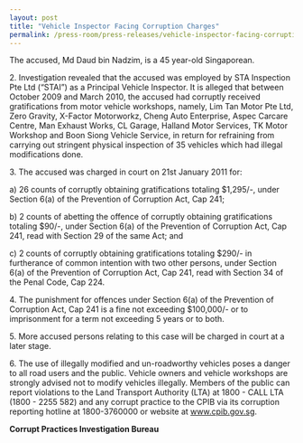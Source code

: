 ```yaml
---
layout: post
title: "Vehicle Inspector Facing Corruption Charges"
permalink: /press-room/press-releases/vehicle-inspector-facing-corruption-charges/
---
```

The accused, Md Daud bin Nadzim, is a 45 year-old Singaporean.

2\.         Investigation revealed that the accused was employed by STA Inspection Pte Ltd (“STAI”) as a Principal Vehicle Inspector. It is alleged that between October 2009 and March 2010, the accused had corruptly received gratifications from motor vehicle workshops, namely, Lim Tan Motor Pte Ltd, Zero Gravity, X-Factor Motorworkz, Cheng Auto Enterprise, Aspec Carcare Centre, Man Exhaust Works, CL Garage, Halland Motor Services, TK Motor Workshop and Boon Siong Vehicle Service, in return for refraining from carrying out stringent physical inspection of 35 vehicles which had illegal modifications done.

3\.         The accused was charged in court on 21st January 2011 for:

a) 26 counts of corruptly obtaining gratifications totaling $1,295/-, under Section 6(a) of the Prevention of Corruption Act, Cap 241;

b) 2 counts of abetting the offence of corruptly obtaining gratifications totaling $90/-, under Section 6(a) of the Prevention of Corruption Act, Cap 241, read with Section 29 of the same Act; and

c) 2 counts of corruptly obtaining gratifications totaling $290/- in furtherance of common intention with two other persons, under Section 6(a) of the Prevention of Corruption Act, Cap 241, read with Section 34 of the Penal Code, Cap 224. 

4\.        The punishment for offences under Section 6(a) of the Prevention of Corruption Act, Cap 241 is a fine not exceeding $100,000/- or to imprisonment for a term not exceeding 5 years or to both. 

5\.        More accused persons relating to this case will be charged in court at a later stage.

6\.        The use of illegally modified and un-roadworthy vehicles poses a danger to all road users and the public. Vehicle owners and vehicle workshops are strongly advised not to modify vehicles illegally. Members of the public can report violations to the Land Transport Authority (LTA) at 1800 - CALL LTA (1800 - 2255 582) and any corrupt practice to the CPIB via its corruption reporting hotline at 1800-3760000 or website at www.cpib.gov.sg.

**Corrupt Practices Investigation Bureau**
